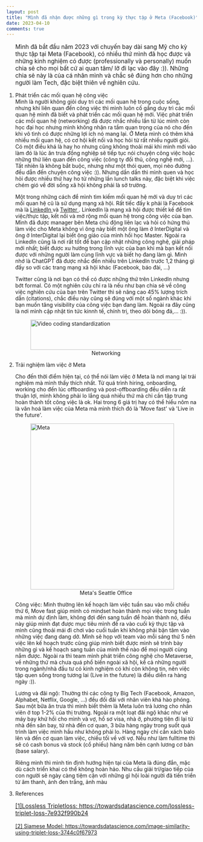 ```yaml
---
layout: post
title: "Mình đã nhận được những gì trong kỳ thực tập ở Meta (Facebook)"
date: 2023-04-10
comments: true
---
```

<ol>
<p style="font-size:110%;">
  Mình đã bắt đầu năm 2023 với chuyến bay dài sang Mỹ cho kỳ thực tập tại Meta (Facebook), có nhiều thứ mình đã học được và những kinh nghiệm có được (professionally và personally) muốn chia sẻ cho mọi bất cứ ai quan tâm/ lỡ đi lạc vào đây :)). Những chia sẻ này là của cá nhân mình và chắc sẽ đúng hơn cho những người làm Tech, đặc biệt thiên về nghiên cứu.
</p>
  <li>
    Phát triển các mối quan hệ công việc
  </li>
Mình là người không giỏi duy trì các mối quan hệ trong cuộc sống, nhưng khi liên quan đến công việc thì mình luôn cố gắng duy trì các mối quan hệ mình đã biết và phát triển các mối quan hệ mới. Việc phát triển các mối quan hệ (networking) đã được nhắc nhiều lần từ lúc mình còn học đại học nhưng mình không nhận ra tầm quan trọng của nó cho đến khi vô tình có được những lợi ích nó mang lại. Ở Meta mình có thêm khá nhiều mối quan hệ, có cơ hội kết nối và học hỏi từ rất nhiều người giỏi. Có một điều khá là hay ho nhưng cũng không thoải mái khi mình mới vào làm đó là lúc ăn trưa đồng nghiệp sẽ tiếp tục nói chuyện công việc hoặc những thứ liên quan đến công việc (công ty đối thủ, công nghệ mới, ...). Tất nhiên là không bắt buộc, nhưng như một thói quen, mọi nẻo đường đều dẫn đến chuyện công việc :)). Nhưng dần dần thì mình quen và học hỏi được nhiều thứ hay ho từ những lần lunch talks này, đặc biệt khi việc chém gió về đời sống xã hội không phải là sở trường.

<p style="font-size:100%;">
Một trong những cách để mình tìm kiếm mối quan hệ mới và duy trì các mối quan hệ cũ là sử dụng mạng xã hội. Rất tiếc đấy k phải là Facebook mà là <a href="https://www.linkedin.com/in/dat-nguyen-457b90108"> LinkedIn </a> và <a href="https://twitter.com/DatTNguyenx"> Twitter </a>. LinkedIn là mạng xã hội được thiết kế để tìm việc/thực tập, kết nối và mở rộng mối quan hệ trong công việc của bạn. Mình đã được manager bên Meta chủ động liên lạc và hỏi có hứng thú làm việc cho Meta không vì ông này biết một ông làm ở InterDigital và ông ở InterDigital lại biết ông giáo của mình hồi học Master. Ngoài ra LinkedIn cũng là nơi rất tốt để bạn cập nhật những công nghệ, giải pháp mới nhất; biết được xu hướng trong lĩnh vực của bạn khi mà bạn kết nối được với những người làm cùng lĩnh vực và biết họ đang làm gì. Mình nhớ là ChatGPT đã được nhắc đến nhiều trên LinkedIn trước 1,2 tháng gì đấy so với các trang mạng xã hội khác (Facebook, báo đài, ...)
</p>


<p style="font-size:100%;">
Twitter cũng là nơi bạn có thể có được những thứ trên LinkedIn nhưng bớt formal. Có một nghiên cứu chỉ ra là nếu như bạn chia sẻ về công việc nghiên cứu của bạn trên Twitter thì sẽ nâng cao 45% lượng trích dẫn (citations), chắc điều này cũng sẽ đúng với một số ngành khác khi bạn muốn tăng visibility của công việc bạn đang làm.  Ngoài ra đây cũng là nơi mình cập nhật tin tức kinnh tế, chính trị, theo dõi bóng đá,...  :)). 
</p>


<figure>
 <img src='{{site.url}}/images/weightedloss.png' alt='Video coding standardization ' style="width:480px;height:80px;" class="center"/>
 <figcaption>
  <center>
Networking
 </center>
 </figcaption>
</figure>

 <li>
    Trải nghiệm làm việc ở Meta
  </li>
<p style="font-size:100%;">
Cho đến thời điểm hiện tại, có thể nói làm việc ở Meta là nơi mang lại trải nghiệm mà mình thấy thích nhất. Từ quá trình hiring, onboarding, working cho đến lúc offboarding và post-offboarding đều diễn ra rất thuận lợi, mình không phải lo lắng quá nhiều thứ mà chỉ cần tập trung hoàn thành tốt công việc là ok. Hai trong 6 giá trị hay có thể hiểu nôm na là văn hoá làm việc của Meta mà mình thích đó là 'Move fast' và 'Live in the future'.

<figure>
 <img src='{{site.url}}/img/seattlemeta.png' alt='Meta's Seattle Office' style="width:380px;height:440px;" class="center"/>
 <figcaption>
  <center>
Meta's Seattle Office
 </center>
 </figcaption>
</figure>

<p style="font-size:100%;">
Công việc: Mình thường lên kế hoạch làm việc tuần sau vào mỗi chiều thứ 6, Move fast giúp mình có mindset hoàn thành mọi việc trong tuần mà mình dự định làm, không đợi đến sang tuần để hoàn thành nó, điều này giúp mình đạt được mục tiêu mình đề ra vào cuối kỳ thực tập và mình cũng thoải mái đi chơi vào cuối tuần khi không phải bận tâm vào những việc đang dang dở. Mình sẽ họp với team vào mỗi sáng thứ 5 nên việc lên kế hoạch trước cũng giúp mình biết được mình sẽ trình bày những gì và kế hoạch sang tuần của mình thế nào để mọi người cùng nắm được. Ngoài ra thì team mình phát triển công nghệ cho Metaverse, về những thứ mà chưa quá phổ biến ngoài xã hội, kể cả những người trong ngành/nhà đầu tư có kinh nghiệm có khi còn không tin, nên việc tập quen sống trong tương lai (Live in the future) là điều diễn ra hàng ngày :)). 
</p>
<p style="font-size:100%;">
Lương và đãi ngộ: Thường thì các công ty Big Tech (Facebook, Amazon, Alphabet, Netflix, Google, ...) đều đối đãi với nhân viên khá hào phóng. Sau một bữa ăn trưa thì mình biết thêm là Meta luôn trả lương cho nhân viên ở top 1-2% của thị trường. Ngoài ra một loạt đãi ngộ khác như vé máy bay khứ hồi cho mình và vợ, hồ sơ visa, nhà ở, phương tiện đi lại từ nhà đến sân bay, từ nhà đến cơ quan, 3 bữa hàng ngày trong suốt quá trình làm việc mình hầu như không phải lo. Hàng ngày chỉ cần xách balo lên và đến cơ quan làm việc, chiều tối về với vợ. Nếu như làm fulltime thì sẽ có cash bonus và stock (cổ phiếu) hàng năm bên cạnh lương cơ bản (base salary).
</p>

Riêng mình thì mình tin định hướng hiện tại của Meta là đúng đắn, mặc dù cách triển khai có thể không hoàn hảo. Nhu cầu giải trí/giao tiếp của con người sẽ ngày càng tiệm cận với những gì hội loài người đã tiến triển từ âm thanh, ảnh đen trắng, ảnh màu

<li>
  References
</li>


<p style="font-size:110%;"> 
<a href="https://towardsdatascience.com/lossless-triplet-loss-7e932f990b24">[1]Lossless Tripletloss: https://towardsdatascience.com/lossless-triplet-loss-7e932f990b24</a>  <br />

<a href="https://towardsdatascience.com/image-similarity-using-triplet-loss-3744c0f67973">[2] Siamese Model: https://towardsdatascience.com/image-similarity-using-triplet-loss-3744c0f67973 </a>
</p>
</ol>